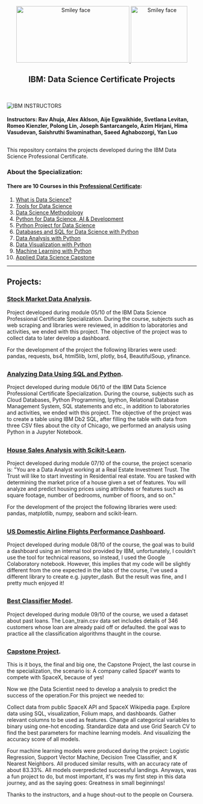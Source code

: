 <p align="center">
  <a href="https://github.com/marcoshsq/IBM_Data_Science_Certificate_Projects">
    <img src="https://i.imgur.com/YCFnjvg.png" alt="Smiley face" height="150" width="300"> <img src="https://images.credly.com/images/28944969-813a-43b9-944f-7910111ce764/Professional_Certificate_-_Data_Science.png" alt="Smiley face" height="150" width="150">
  </a>
</p>
  <h2 align="center">IBM: Data Science Certificate Projects</h2>
</div>
<br>

![IBM](http://i.imgur.com/Qktqnu1.png) INSTRUCTORS
#### Instructors: Rav Ahuja, Alex Aklson, Aije Egwaikhide, Svetlana Levitan, Romeo Kienzler, Polong Lin, Joseph Santarcangelo, Azim Hirjani, Hima Vasudevan, Saishruthi Swaminathan, Saeed Aghabozorgi, Yan Luo 

##

This repository contains the projects developed during the IBM Data Science Professional Certificate.

### About the Specialization:

#### There are 10 Courses in this [Professional Certificate](https://www.coursera.org/professional-certificates/ibm-data-science):

01. [What is Data Science?](https://www.coursera.org/learn/what-is-datascience?specialization=ibm-data-science)
02. [Tools for Data Science](https://www.coursera.org/learn/open-source-tools-for-data-science?specialization=ibm-data-science)
03. [Data Science Methodology](https://www.coursera.org/learn/data-science-methodology?specialization=ibm-data-science)
04. [Python for Data Science, AI & Development](https://www.coursera.org/learn/python-for-applied-data-science-ai?specialization=ibm-data-science)
05. [Python Project for Data Science](https://www.coursera.org/learn/python-project-for-data-science?specialization=ibm-data-science)
06. [Databases and SQL for Data Science with Python](https://www.coursera.org/learn/sql-data-science?specialization=ibm-data-science)
07. [Data Analysis with Python](https://www.coursera.org/learn/data-analysis-with-python?specialization=ibm-data-science)
08. [Data Visualization with Python](https://www.coursera.org/learn/python-for-data-visualization?specialization=ibm-data-science)
09. [Machine Learning with Python](https://www.coursera.org/learn/machine-learning-with-python?specialization=ibm-data-science)
10. [Applied Data Science Capstone](https://www.coursera.org/learn/applied-data-science-capstone?specialization=ibm-data-science)

---

## Projects:

### [Stock Market Data Analysis](https://github.com/marcoshsq/Stocks_Market_Data_Analysis/tree/main/01%20-%20Extracting%20and%20Visualizing%20Stock%20Data).

Project developed during module 05/10 of the IBM Data Science Professional Certificate Specialization. During the course, subjects such as web scraping and libraries were reviewed, in addition to laboratories and activities, we ended with this project. The objective of the project was to collect data to later develop a dashboard. 

For the development of the project the following libraries were used: pandas, requests, bs4, html5lib, lxml, plotly, bs4, BeautifulSoup, yfinance.

##

### [Analyzing Data Using SQL and Python](https://github.com/marcoshsq/IBM_Data_Science_Certificate_Projects/tree/main/02%20-%20Analyzing%20Data%20Using%20SQL%20and%20Python).

Project developed during module 06/10 of the IBM Data Science Professional Certificate Specialization. During the course, subjects such as Cloud Databases, Python Programming, Ipython, Relational Database Management System, SQL statements and etc., in addition to laboratories and activities, we ended with this project. The objective of the project was to create a table using IBM Db2 SQL, after filling the table with data from three CSV files about the city of Chicago, we performed an analysis using Python in a Jupyter Notebook.

##

### [House Sales Analysis with Scikit-Learn](https://github.com/marcoshsq/IBM_Data_Science_Certificate_Projects/tree/main/03%20-%20House%20Sales%20Analysis%20with%20Scikit-Learn).

Project developed during module 07/10 of the course, the project scenario is: "You are a Data Analyst working at a Real Estate Investment Trust. The Trust will like to start investing in Residential real estate. You are tasked with determining the market price of a house given a set of features. You will analyze and predict housing prices using attributes or features such as square footage, number of bedrooms, number of floors, and so on."

For the development of the project the following libraries were used: pandas, matplotlib, numpy, seaborn and scikit-learn.

##

### [US Domestic Airline Flights Performance Dashboard](https://github.com/marcoshsq/IBM_Data_Science_Certificate_Projects/tree/main/04%20-%20Development%20of%20a%20Dashboard%20about%20Airline%20Performance).

Project developed during module 08/10 of the course, the goal was to build a dashboard using an internal tool provided by IBM, unfortunately, I couldn't use the tool for technical reasons, so instead, I used the Google Colaboratory notebook. However, this implies that my code will be slightly different from the one expected in the labs of the course, I've used a different library to create e.g. jupyter_dash. But the result was fine, and I pretty much enjoyed it!

##

### [Best Classifier Model](https://github.com/marcoshsq/IBM_Data_Science_Certificate_Projects/tree/main/05%20-%20Machine%20Learning%20with%20Python).

Project developed during module 09/10 of the course, we used a dataset about past loans. The Loan_train.csv data set includes details of 346 customers whose loan are already paid off or defaulted. the goal was to practice all the classification algorithms thaught in the course. 

##

### [Capstone Project](https://github.com/marcoshsq/IBM_Data_Science_Certificate_Projects/tree/main/06%20-%20Capstone%20Project).

This is it boys, the final and big one, the Capstone Project, the last course in the specialization, the scenario is: A company called SpaceY wants to compete with SpaceX, because of yes!

Now we (the Data Scientist need to develop a analysis to predict the success of the operation.For this project we needed to:

Collect data from public SpaceX API and SpaceX Wikipedia page. Explore data using SQL,  visualization, Folium maps, and dashboards. Gather relevant columns to be used as features. Change all categorical variables to binary using one-hot encoding.  Standardize data and use Grid Search CV to find the best parameters for machine learning models. And visualizing the accuracy score of all models.

Four machine learning models were produced during the project: Logistic Regression, Support Vector Machine, Decision Tree Classifier, and K Nearest Neighbors. All produced similar results, with an accuracy rate of about 83.33%. All models overpredicted successful landings. Anyways, was a fun project to do, but most important, it's was my first step in this data journey, and as the saying goes: Greatness in small beginnings! 

Thanks to the instructors, and a huge shout-out to the people on Coursera.

##
